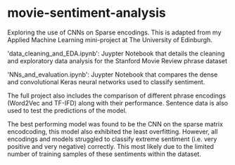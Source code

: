 # movie-sentiment-analysis
Exploring the use of CNNs on Sparse encodings. This is adapted from my Applied Machine Learning mini-project at The University of Edinburgh.

'data_cleaning_and_EDA.ipynb': Juypter Notebook that details the cleaning and exploratory data analysis for the Stanford Movie Review phrase dataset

'NNs_and_evaluation.ipynb': Juypter Notebook that compares the dense and convolutional Keras neural networks used to classify sentiment.

The full project also includes the comparison of different phrase encodings (Word2Vec and TF-IFD) along with their performance. Sentence data is also used to test the predictions of the model.

The best performing model was found to be the CNN on the sparse matrix encodcoding, this model also exhibited the least overfitting. However, all encodings and models struggled to classify extreme sentiment (i.e. very positive and very negative) correctly. This most likely due to the limited number of training samples of these sentiments within the dataset.
